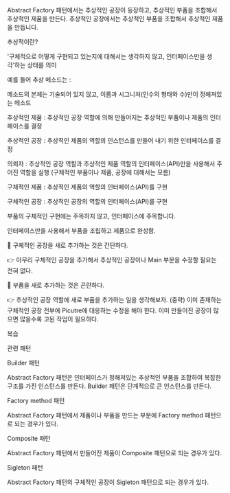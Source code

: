 Abstract Factory 패턴에서는 추상적인 공장이 등장하고, 추상적인 부품을 조합해서 추상적인 제품을 만든다.
추상적인 공장에서는 추상적인 부품을 조합해서 추상적인 제품을 만듭니다.

추상적이란? 

'구체적으로 어떻게 구현되고 있는지에 대해서는 생각하지 않고, 인터페이스만을 생각'하는 상태를 의미

예를 들어 추상 메소드는 :

메소드의 본체는 기술되어 있지 않고, 이름과 시그니처(인수의 형태와 수)만이 정해져있는 메소드

추상적인 제품 : 추상적인 공장 역할에 의해 만들어지는 추상적인 부품이나 제품의 인터페이스를 결정

추상적인 공장 : 추상적인 제품의 역할의 인스턴스를 만들어 내기 위한 인터페이스를 결정

의뢰자 : 추상적인 공장 역할과 추상적인 제품 역할의 인터페이스(API)만을 사용해서 주어진 역할을 실행 (구체적인 부품이나 제품, 공장에 대해서는 모름)

구체적인 제품 : 추상적인 제품의 역할의 인터페이스(API)를 구현

구체적인 공장 : 추상적인 공장의 역할의 인터페이스(API)를 구현

부품의 구체적인 구현에는 주목하지 않고, 인터페이스에 주목합니다.

인터페이스만을 사용해서 부품을 조립하고 제품으로 완성함.

📌 구체적인 공장을 새로 추가하는 것은 간단하다.

👉 아무리 구체적인 공장을 추가해서 추상적인 공장이나 Main 부분을 수정할 필요는 전혀 없다.

📌 부품을 새로 추가하는 것은 곤란하다.

👉 추상적인 공장 역할에 새로 부품을 추가하는 일을 생각해보자. (중략) 이미 존재하는 구체적인 공장 전부에 Picutre에 대응하는 수정을 해야 한다. 이미 만들어진 공장이 많으면 많을수록 고된 작업이 필요하다.

복습

관련 패턴

Builder 패턴

Abstract Factory 패턴은 인터페이스가 정해져있는 추상적인 부품을 조합하여 복잡한 구조를 가진 인스턴스를 만든다. Builder 패턴은 단계적으로 큰 인스턴스를 만든다.

Factory method 패턴

Abstract Factory 패턴에서 제품이나 부품을 만드는 부분에 Factory method 패턴으로 되는 경우가 있다.

Composite 패턴

Abstract Factory 패턴에서 만들어진 제품이 Composite 패턴으로 되는 경우가 있다.

Sigleton 패턴

Abstract Factory 패턴의 구체적인 공장이 Sigleton 패턴으로 되는 경우가 있다.